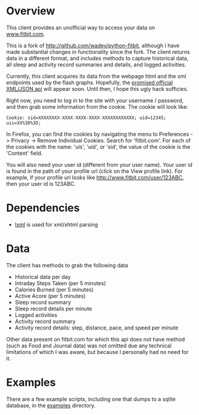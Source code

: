 # Overview

This client provides an unofficial way to access your data on www.fitbit.com.

This is a fork of http://github.com/wadey/python-fitbit, although I
have made substantial changes in functionality since the fork. The
client returns data in a different format, and includes methods to
capture historical data, all sleep and activity record summaries and
details, and logged activities.

Currently, this client acquires its data from the webpage html and the
xml endpoints used by the flash graphs.  Hopefully, the [promised
official XML/JSON api](http://www.fitbit.com/faq#pcdump) will appear
soon. Until then, I hope this ugly hack sufficies.

Right now, you need to log in to the site with your username /
password, and then grab some information from the cookie.  The cookie
will look like:

    Cookie: sid=XXXXXXXX-XXXX-XXXX-XXXX-XXXXXXXXXXXX; uid=12345; uis=XX%3D%3D;

In Firefox, you can find the cookies by navigating the menu to
Preferences -> Privacy -> Remove Individual Cookies.  Search for
'fitbit.com'.  For each of the cookies with the name: 'uis', 'uid', or
'sid', the value of the cookie is the 'Content' field.
  
You will also need your user id (different from your user name). Your
user id is found in the path of your profile url (click on the View
profile link). For example, if your profile url looks like
http://www.fitbit.com/user/123ABC, then your user id is 123ABC.

# Dependencies

*  [lxml](http://codespeak.net/lxml/) is used for xml/xhtml parsing

# Data

The client has methods to grab the following data 

* Historical data per day
* Intraday Steps Taken (per 5 minutes)
* Calories Burned (per 5 minutes)
* Active Acore (per 5 minutes)
* Sleep record summary
* Sleep record details per minute
* Logged activities
* Activity record summary
* Activity record details: step, distance, pace, and speed per minute

Other data present on fitbit.com for which this api does not have
method (such as Food and Journal data) was not omitted due any
technical limitations of which I was aware, but because I personally
had no need for it.

# Examples

There are a few example scripts, including one that dumps to a sqlite
database, in the
[examples](http://github.com/jrnold/python-fitbit/tree/master/examples)
directory.

